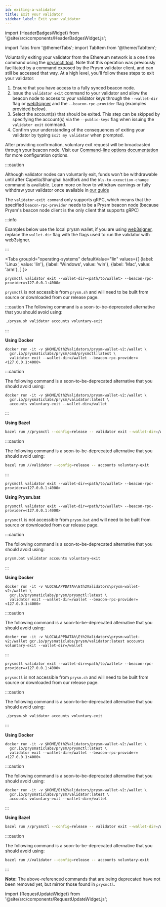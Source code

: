 ```yaml
---
id: exiting-a-validator
title: Exit your validator
sidebar_label: Exit your validator
---
```


import {HeaderBadgesWidget} from '@site/src/components/HeaderBadgesWidget.js';

<HeaderBadgesWidget  commaDelimitedContributors="James" lastVerifiedDateString="March 20th, 2023" lastVerifiedVersionString="v4.0.0"/>

import Tabs from '@theme/Tabs';
import TabItem from '@theme/TabItem';

Voluntarily exiting your validator from the Ethereum network is a one time command using the [prysmctl tool](../prysm-usage/prysmctl.md). Note that this operation was previously facilitated by a command exposed by the Prysm validator client, and can still be accessed that way. At a high level, you'll follow these steps to exit your validator:

 1. Ensure that you have access to a fully synced beacon node.
 2. Issue the `validator exit` command to your validator and allow the beacon node to access to your validator keys through the `--wallet-dir` flag or [web3signer](web3signer.md) and the `--beacon-rpc-provider` flag (examples provided below).
 3. Select the account(s) that should be exited. This step can be skipped by specifying the account(s) via the `--public-keys` flag when issuing the `validator exit` command.
 4. Confirm your understanding of the consequences of exiting your validator by typing `Exit my validator` when prompted.

After providing confirmation, voluntary exit request will be broadcasted through your beacon node. Visit our [Command-line options documentation](../prysm-usage/parameters.md) for more configuration options.

:::caution 

Although validator nodes can voluntarily exit, funds won't be withdrawable until after Capella/Shanghai hardfork and the `bls-to-exeuction-change` command is available. Learn more on how to withdraw earnings or fully withdraw your validator once available in [our guide](withdraw-validator.md)

The `validator-exit command` only supports gRPC, which means that the specified `beacon-rpc-provider` needs to be a Prysm beacon node (because Prysm's beacon node client is the only client that supports gRPC)

:::info

Examples below use the local prysm wallet, if you are using [web3signer](web3signer.md), replace the `wallet-dir` flag with the flags used to run the validator with web3signer. 

:::

<Tabs
  groupId="operating-systems"
  defaultValue="lin"
  values={[
    {label: 'Linux', value: 'lin'},
    {label: 'Windows', value: 'win'},
    {label: 'Mac', value: 'arm'},
  ]
}>
<TabItem value="lin">

```
prysmctl validator exit --wallet-dir=<path/to/wallet> --beacon-rpc-provider=<127.0.0.1:4000> 
```

`prysmctl` is not accessible from `prysm.sh` and will need to be built from source or downloaded from our release page.

:::caution
The following command is a soon-to-be-deprecated alternative that you should avoid using:

```bash
./prysm.sh validator accounts voluntary-exit
```

:::

**Using Docker**

```text
docker run -it -v $HOME/Eth2Validators/prysm-wallet-v2:/wallet \
  gcr.io/prysmaticlabs/prysm/cmd/prysmctl:latest \
  validator exit --wallet-dir=/wallet --beacon-rpc-provider=<127.0.0.1:4000> 
```

:::caution

The following command is a soon-to-be-deprecated alternative that you should avoid using:

```text
docker run -it -v $HOME/Eth2Validators/prysm-wallet-v2:/wallet \
  gcr.io/prysmaticlabs/prysm/validator:latest \
  accounts voluntary-exit --wallet-dir=/wallet
```

:::

**Using Bazel**

```bash
bazel run //prysmctl --config=release -- validator exit --wallet-dir=/wallet --beacon-rpc-provider=<127.0.0.1:4000> 
```
:::caution

The following command is a soon-to-be-deprecated alternative that you should avoid using:

```bash
bazel run //validator --config=release -- accounts voluntary-exit
```

:::

</TabItem>
<TabItem value="win">

```
prysmctl validator exit --wallet-dir=<path/to/wallet> --beacon-rpc-provider=<127.0.0.1:4000>
```

**Using Prysm.bat**

```
prysmctl validator exit --wallet-dir=<path/to/wallet> --beacon-rpc-provider=<127.0.0.1:4000> 
```

`prysmctl` is not accessible from `prysm.bat` and will need to be built from source or downloaded from our release page.

:::caution

The following command is a soon-to-be-deprecated alternative that you should avoid using:

```bash
prysm.bat validator accounts voluntary-exit
```

:::

**Using Docker**

```text
docker run -it -v %LOCALAPPDATA%\Eth2Validators\prysm-wallet-v2:/wallet \
  gcr.io/prysmaticlabs/prysm/prysmctl:latest \
  validator exit --wallet-dir=/wallet --beacon-rpc-provider=<127.0.0.1:4000> 
```

:::caution

The following command is a soon-to-be-deprecated alternative that you should avoid using:

```text
docker run -it -v %LOCALAPPDATA%\Eth2Validators\prysm-wallet-v2:/wallet gcr.io/prysmaticlabs/prysm/validator:latest accounts voluntary-exit --wallet-dir=/wallet
```
:::

</TabItem>
<TabItem value="arm">

```
prysmctl validator exit --wallet-dir=<path/to/wallet> --beacon-rpc-provider=<127.0.0.1:4000> 
```

`prysmctl` is not accessible from `prysm.sh` and will need to be built from source or downloaded from our release page.

:::caution

The following command is a soon-to-be-deprecated alternative that you should avoid using:

```bash
./prysm.sh validator accounts voluntary-exit
```

:::

**Using Docker**

```text
docker run -it -v $HOME/Eth2Validators/prysm-wallet-v2:/wallet \
  gcr.io/prysmaticlabs/prysm/prysmctl:latest \
  validator exit --wallet-dir=/wallet --beacon-rpc-provider=<127.0.0.1:4000> 
```

:::caution

The following command is a soon-to-be-deprecated alternative that you should avoid using:

```text
docker run -it -v $HOME/Eth2Validators/prysm-wallet-v2:/wallet \
  gcr.io/prysmaticlabs/prysm/validator:latest \
  accounts voluntary-exit --wallet-dir=/wallet
```

:::

**Using Bazel**

```bash
bazel run //prysmctl --config=release -- validator exit --wallet-dir=/wallet --beacon-rpc-provider=<127.0.0.1:4000> 
```
:::caution

The following command is a soon-to-be-deprecated alternative that you should avoid using:

```bash
bazel run //validator --config=release -- accounts voluntary-exit
```

:::

</TabItem>
</Tabs>

**Note:** The above-referenced commands that are being deprecated have not been removed yet, but mirror those found in `prysmctl`.


import {RequestUpdateWidget} from '@site/src/components/RequestUpdateWidget.js';

<RequestUpdateWidget />